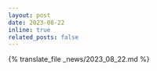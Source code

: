 ```yaml
---
layout: post
date: 2023-08-22
inline: true
related_posts: false
---
```


{% translate_file _news/2023_08_22.md %}
